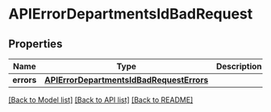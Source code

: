 # APIErrorDepartmentsIdBadRequest

## Properties
Name | Type | Description | Notes
------------ | ------------- | ------------- | -------------
**errors** | [**APIErrorDepartmentsIdBadRequestErrors**](APIErrorDepartmentsIdBadRequestErrors.md) |  | [optional] 

[[Back to Model list]](../README.md#documentation-for-models) [[Back to API list]](../README.md#documentation-for-api-endpoints) [[Back to README]](../README.md)

